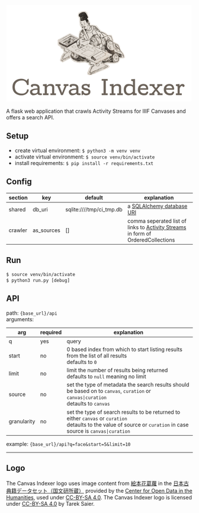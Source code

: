 ![Canvas Indexer](logo_500px.png)

A flask web application that crawls Activity Streams for IIIF Canvases and offers a search API.

## Setup

* create virtual environment: `$ python3 -m venv venv`
* activate virtual environment: `$ source venv/bin/activate`
* install requirements: `$ pip install -r requirements.txt`

## Config

section | key | default | explanation
------- | --- | ------- | -----------
shared | db\_uri | sqlite:////tmp/ci\_tmp.db | a [SQLAlchemy database URI](http://docs.sqlalchemy.org/en/latest/core/engines.html#database-urls)
crawler | as\_sources | [] | comma seperated list of links to [Activity Streams](https://www.w3.org/TR/activitystreams-core/) in form of OrderedCollections

## Run

    $ source venv/bin/activate
    $ python3 run.py [debug]

## API

path: `{base_url}/api`  
arguments:

arg | required | explanation
--- | -------- | -----------
q | yes | query
start | no | 0 based index from which to start listing results from the list of all results<br>defaults to `0`
limit | no | limit the number of results being returned<br>defaults to `null` meaning no limit
source | no | set the type of metadata the search results should be based on to `canvas`, `curation` or `canvas\|curation`<br>detaults to `canvas`
granularity | no | set the type of search results to be returned to either `canvas` or `curation`<br>detaults to the value of source or `curation` in case source is `canvas\|curation`

example: `{base_url}/api?q=face&start=5&limit=10`

- - -

## Logo
The Canvas Indexer logo uses image content from [絵本花葛蘿](http://codh.rois.ac.jp/pmjt/book/200015291/) in the [日本古典籍データセット（国文研所蔵）](http://codh.rois.ac.jp/pmjt/book/) provided by the [Center for Open Data in the Humanities](http://codh.rois.ac.jp/), used under [CC-BY-SA 4.0](http://creativecommons.org/licenses/by-sa/4.0/).
The Canvas Indexer logo is licensed under [CC-BY-SA 4.0](http://creativecommons.org/licenses/by-sa/4.0/) by Tarek Saier.
